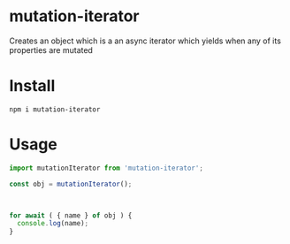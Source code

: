 # mutation-iterator

Creates an object which is a an async iterator which yields when any of its properties are mutated

# Install
```shell
npm i mutation-iterator
```

# Usage

```js
import mutationIterator from 'mutation-iterator';

const obj = mutationIterator();



for await ( { name } of obj ) {
  console.log(name);
}

```